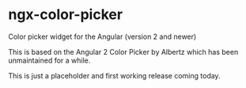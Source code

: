 # ngx-color-picker
Color picker widget for the Angular (version 2 and newer)

This is based on the Angular 2 Color Picker by Albertz which has been unmaintained for a while.

This is just a placeholder and first working release coming today.

